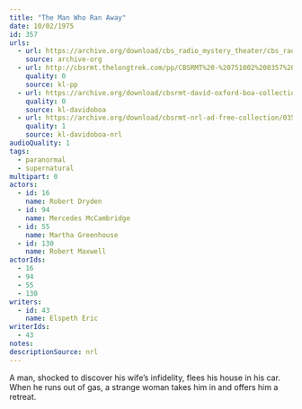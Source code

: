 ```yaml
---
title: "The Man Who Ran Away"
date: 10/02/1975
id: 357
urls: 
  - url: https://archive.org/download/cbs_radio_mystery_theater/cbs_radio_mystery_theater-0351-0400.zip/cbs_radio_mystery_theater-0351-0400%2Fcbsrmt_0357_the_man_who_ran_away.mp3
    source: archive-org
  - url: http://cbsrmt.thelongtrek.com/pp/CBSRMT%20-%20751002%200357%20The%20Man%20Who%20Ran%20Away_pp.mp3
    quality: 0
    source: kl-pp
  - url: https://archive.org/download/cbsrmt-david-oxford-boa-collection/CBSRMT-751002-0357-The-Man-Who-Ran-Away-(128-48)_Andy's-{BoA}.mp3
    quality: 0
    source: kl-davidoboa
  - url: https://archive.org/download/cbsrmt-nrl-ad-free-collection/0357%20CBSRMT-751002-0357-The-Man-Who-Ran-Away-(128-48)_Andy's-%7BBoA%7D%20(no%20ads).mp3
    quality: 1
    source: kl-davidoboa-nrl
audioQuality: 1
tags: 
  - paranormal
  - supernatural
multipart: 0
actors:  
  - id: 16
    name: Robert Dryden  
  - id: 94
    name: Mercedes McCambridge  
  - id: 55
    name: Martha Greenhouse  
  - id: 130
    name: Robert Maxwell
actorIds:  
  - 16  
  - 94  
  - 55  
  - 130
writers:  
  - id: 43
    name: Elspeth Eric
writerIds:  
  - 43
notes: 
descriptionSource: nrl
---
```

A man, shocked to discover his wife’s infidelity, flees his house in his car. When he runs out of gas, a strange woman takes him in and offers him a retreat.